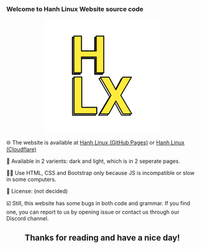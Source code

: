 ### Welcome to Hanh Linux Website source code

<p align="center">
  <img src="https://raw.githubusercontent.com/hanh-linux/hanh-linux.github.io/main/assets/img/logo.svg" alt="Hanh Linux's logo, featuring 3 characters: H, L, X" width = "300px">
</p>

🌐 The website is available at <a href="https://hanh-linux.github.io">Hanh Linux (GitHub Pages)</a> or <a href="https://hanhlinux.pages.dev">Hanh Linux (Cloudflare)</a>

🚀 Available in 2 varients: dark and light, which is in 2 seperate pages.

🧑‍💻 Use HTML, CSS and Bootstrap only because JS is incompatible or slow in some computers.

📄 License: (not decided)

☑️ Still, this website has some bugs in both code and grammar. If you find one, you can report to us by opening issue or contact us through our Discord channel.

<h2 align="center">Thanks for reading and have a nice day!</h2>
